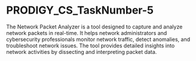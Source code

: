 # PRODIGY_CS_TaskNumber-5
The Network Packet Analyzer is a tool designed to capture and analyze network packets in real-time. It helps network administrators and cybersecurity professionals monitor network traffic, detect anomalies, and troubleshoot network issues. The tool provides detailed insights into network activities by dissecting and interpreting packet data.

